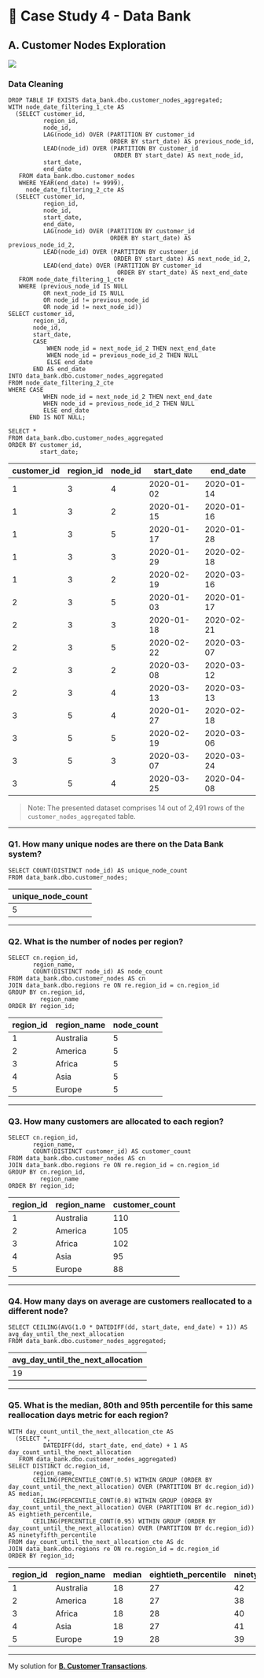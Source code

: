 # :bank: Case Study 4 - Data Bank

## A. Customer Nodes Exploration

<picture>
  <img src="https://img.shields.io/badge/Microsoft%20SQL%20Server-CC2927?style=for-the-badge&logo=microsoft%20sql%20server&logoColor=white">
</picture>

### Data Cleaning

```tsql
DROP TABLE IF EXISTS data_bank.dbo.customer_nodes_aggregated;
WITH node_date_filtering_1_cte AS
  (SELECT customer_id,
          region_id,
          node_id,
          LAG(node_id) OVER (PARTITION BY customer_id
                             ORDER BY start_date) AS previous_node_id,
          LEAD(node_id) OVER (PARTITION BY customer_id
                              ORDER BY start_date) AS next_node_id,
          start_date,
          end_date
   FROM data_bank.dbo.customer_nodes
   WHERE YEAR(end_date) != 9999),
     node_date_filtering_2_cte AS
  (SELECT customer_id,
          region_id,
          node_id,
          start_date,
          end_date,
          LAG(node_id) OVER (PARTITION BY customer_id
                             ORDER BY start_date) AS previous_node_id_2,
          LEAD(node_id) OVER (PARTITION BY customer_id
                              ORDER BY start_date) AS next_node_id_2,
          LEAD(end_date) OVER (PARTITION BY customer_id
                               ORDER BY start_date) AS next_end_date
   FROM node_date_filtering_1_cte
   WHERE (previous_node_id IS NULL
          OR next_node_id IS NULL
          OR node_id != previous_node_id
          OR node_id != next_node_id))
SELECT customer_id,
       region_id,
       node_id,
       start_date,
       CASE
           WHEN node_id = next_node_id_2 THEN next_end_date
           WHEN node_id = previous_node_id_2 THEN NULL
           ELSE end_date
       END AS end_date 
INTO data_bank.dbo.customer_nodes_aggregated
FROM node_date_filtering_2_cte
WHERE CASE
          WHEN node_id = next_node_id_2 THEN next_end_date
          WHEN node_id = previous_node_id_2 THEN NULL
          ELSE end_date
      END IS NOT NULL;

SELECT * 
FROM data_bank.dbo.customer_nodes_aggregated
ORDER BY customer_id,
         start_date;
```
| customer_id | region_id | node_id | start_date | end_date   |
|-------------|-----------|---------|------------|------------|
| 1           | 3         | 4       | 2020-01-02 | 2020-01-14 |
| 1           | 3         | 2       | 2020-01-15 | 2020-01-16 |
| 1           | 3         | 5       | 2020-01-17 | 2020-01-28 |
| 1           | 3         | 3       | 2020-01-29 | 2020-02-18 |
| 1           | 3         | 2       | 2020-02-19 | 2020-03-16 |
| 2           | 3         | 5       | 2020-01-03 | 2020-01-17 |
| 2           | 3         | 3       | 2020-01-18 | 2020-02-21 |
| 2           | 3         | 5       | 2020-02-22 | 2020-03-07 |
| 2           | 3         | 2       | 2020-03-08 | 2020-03-12 |
| 2           | 3         | 4       | 2020-03-13 | 2020-03-13 |
| 3           | 5         | 4       | 2020-01-27 | 2020-02-18 |
| 3           | 5         | 5       | 2020-02-19 | 2020-03-06 |
| 3           | 5         | 3       | 2020-03-07 | 2020-03-24 |
| 3           | 5         | 4       | 2020-03-25 | 2020-04-08 |

> Note: The presented dataset comprises 14 out of 2,491 rows of the `customer_nodes_aggregated` table.

--- 
### Q1. How many unique nodes are there on the Data Bank system?
```tsql
SELECT COUNT(DISTINCT node_id) AS unique_node_count
FROM data_bank.dbo.customer_nodes;
```
| unique_node_count |
|-------------------|
| 5                 |

---
### Q2. What is the number of nodes per region?
```tsql
SELECT cn.region_id,
       region_name,
       COUNT(DISTINCT node_id) AS node_count
FROM data_bank.dbo.customer_nodes AS cn
JOIN data_bank.dbo.regions re ON re.region_id = cn.region_id
GROUP BY cn.region_id,
         region_name
ORDER BY region_id;
```
| region_id | region_name | node_count |
|-----------|-------------|------------|
| 1         | Australia   | 5          |
| 2         | America     | 5          |
| 3         | Africa      | 5          |
| 4         | Asia        | 5          |
| 5         | Europe      | 5          |

---
### Q3. How many customers are allocated to each region?
```tsql
SELECT cn.region_id,
       region_name,
       COUNT(DISTINCT customer_id) AS customer_count
FROM data_bank.dbo.customer_nodes AS cn
JOIN data_bank.dbo.regions re ON re.region_id = cn.region_id
GROUP BY cn.region_id,
         region_name
ORDER BY region_id;
```
| region_id | region_name | customer_count |
|-----------|-------------|----------------|
| 1         | Australia   | 110            |
| 2         | America     | 105            |
| 3         | Africa      | 102            |
| 4         | Asia        | 95             |
| 5         | Europe      | 88             |

---
### Q4. How many days on average are customers reallocated to a different node?
```tsql
SELECT CEILING(AVG(1.0 * DATEDIFF(dd, start_date, end_date) + 1)) AS avg_day_until_the_next_allocation
FROM data_bank.dbo.customer_nodes_aggregated;
```
| avg_day_until_the_next_allocation |
|-----------------------------------|
| 19                                |

---
### Q5. What is the median, 80th and 95th percentile for this same reallocation days metric for each region?
```tsql
WITH day_count_until_the_next_allocation_cte AS
  (SELECT *,
          DATEDIFF(dd, start_date, end_date) + 1 AS day_count_until_the_next_allocation
   FROM data_bank.dbo.customer_nodes_aggregated)
SELECT DISTINCT dc.region_id,
       region_name,
       CEILING(PERCENTILE_CONT(0.5) WITHIN GROUP (ORDER BY day_count_until_the_next_allocation) OVER (PARTITION BY dc.region_id)) AS median,
       CEILING(PERCENTILE_CONT(0.8) WITHIN GROUP (ORDER BY day_count_until_the_next_allocation) OVER (PARTITION BY dc.region_id)) AS eightieth_percentile,
       CEILING(PERCENTILE_CONT(0.95) WITHIN GROUP (ORDER BY day_count_until_the_next_allocation) OVER (PARTITION BY dc.region_id)) AS ninetyfifth_percentile
FROM day_count_until_the_next_allocation_cte AS dc
JOIN data_bank.dbo.regions re ON re.region_id = dc.region_id
ORDER BY region_id;
```
| region_id | region_name | median | eightieth_percentile | ninetyfifth_percentile |
|-----------|-------------|--------|----------------------|------------------------|
| 1         | Australia   | 18     | 27                   | 42                     |
| 2         | America     | 18     | 27                   | 38                     |
| 3         | Africa      | 18     | 28                   | 40                     |
| 4         | Asia        | 18     | 27                   | 41                     |
| 5         | Europe      | 19     | 28                   | 39                     |

---
My solution for **[B. Customer Transactions](B.%20Customer%20Transactions.md)**.
